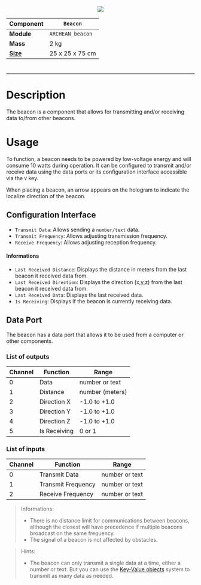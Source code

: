 <p align="center">
  <img src="Beacon.png" />
</p>

|Component|`Beacon`|
|---|---|
|**Module**|`ARCHEAN_beacon`|
|**Mass**|2 kg|
|[**Size**](# "Based on the component's occupancy in a fixed 25cm grid.")|25 x 25 x 75 cm|
#
---

# Description
The beacon is a component that allows for transmitting and/or receiving data to/from other beacons.

# Usage
To function, a beacon needs to be powered by low-voltage energy and will consume 10 watts during operation.
It can be configured to transmit and/or receive data using the data ports or its configuration interface accessible via the `V` key.

When placing a beacon, an arrow appears on the hologram to indicate the localize direction of the beacon.

## Configuration Interface
- `Transmit Data`: Allows sending a `number/text` data.
- `Transmit Frequency`: Allows adjusting transmission frequency.
- `Receive Frequency`: Allows adjusting reception frequency.
#### Informations
- `Last Received Distance`: Displays the distance in meters from the last beacon it received data from.
- `Last Received Direction`: Displays the direction (x,y,z) from the last beacon it received data from.
- `Last Received Data`: Displays the last received data.
- `Is Receiving`: Displays if the beacon is currently receiving data.

## Data Port
The beacon has a data port that allows it to be used from a computer or other components.

### List of outputs
|Channel|Function|Range|
|---|---|---|
|0|Data|number or text|
|1|Distance|number (meters)|
|2|Direction X|-1.0 to +1.0|
|3|Direction Y|-1.0 to +1.0|
|4|Direction Z|-1.0 to +1.0|
|5|Is Receiving|0 or 1|

### List of inputs
|Channel|Function|Range|
|---|---|---|
|0|Transmit Data|number or text|
|1|Transmit Frequency|number or text|
|2|Receive Frequency|number or text|

> Informations:
>- There is no distance limit for communications between beacons, although the closest will have precedence if multiple beacons broadcast on the same frequency.
>- The signal of a beacon is not affected by obstacles.

> Hints:
>- The beacon can only transmit a single data at a time, either a number or text. But you can use the [Key-Value objects](../../xenoncode/documentation.md#key-value-objects) system to transmit as many data as needed.
